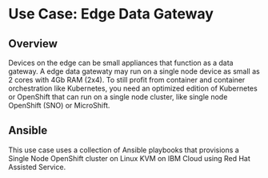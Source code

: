 # Use Case: Edge Data Gateway

## Overview

Devices on the edge can be small appliances that function as a data gateway. A edge data gatewaty may run on a single node device as small as 2 cores with 4Gb RAM (2x4). To still profit from container and container orchestration like Kubernetes, you need an optimized edition of Kubernetes or OpenShift that can run on a single node cluster, like single node OpenShift (SNO) or MicroShift.

## Ansible

This use case uses a collection of Ansible playbooks that provisions a Single Node OpenShift cluster on Linux KVM on IBM Cloud using Red Hat Assisted Service.

